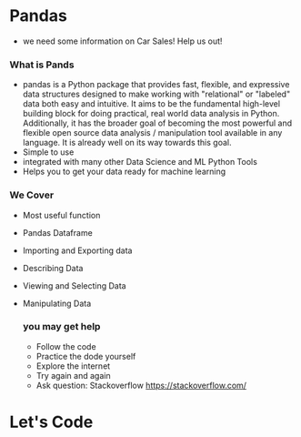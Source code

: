 # Pandas
 - we need some information on Car Sales! Help us out!

### What is Pands
 - pandas is a Python package that provides fast, flexible, and expressive data structures designed to make working with "relational" or "labeled" data both easy and intuitive. It aims to be the fundamental high-level building block for doing practical, real world data analysis in Python. Additionally, it has the broader goal of becoming the most powerful and flexible open source data analysis / manipulation tool available in any language. It is already well on its way towards this goal.
 - Simple to use
 - integrated with many other Data Science and ML Python Tools
 - Helps you to get your data ready for machine learning

### We Cover
 - Most useful function
 - Pandas Dataframe
 - Importing and Exporting data
 - Describing Data
 - Viewing and Selecting Data
 - Manipulating Data

   ### you may get help
   - Follow the code
   - Practice the dode yourself
   - Explore the internet
   - Try again and again
   - Ask question: Stackoverflow https://stackoverflow.com/
  
  # Let's Code
